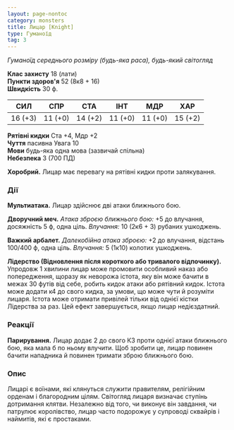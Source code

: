 ```yaml
---
layout: page-nontoc
category: monsters
title: Лицар [Knight]
type: Гуманоїд
tag: 3
---
```


_Гуманоїд середнього розміру (будь-яка раса), будь-який світогляд_

**Клас захисту** 18 (лати)    
**Пункти здоров'я** 52 (8к8 + 16)    
**Швидкість** 30 ф.

| СИЛ     | СПР     | СТА     | ІНТ     | МДР     | ХАР     |
| ------- | ------- | ------- | ------- | ------- | ------- |
| 16 (+3) | 11 (+0) | 14 (+2) | 11 (+0) | 11 (+0) | 15 (+2) |

**Рятівні кидки** Ста +4, Мдр +2    
**Чуття** пасивна Увага 10    
**Мови** будь-яка одна мова (зазвичай спільна)    
**Небезпека** 3 (700 ПД)

**Хоробрий.** Лицар має перевагу на рятівні кидки проти залякування.

### Дії
**Мультиатака.** Лицар здійснює дві атаки ближнього бою.    

**Дворучний меч.** _Атака зброєю ближнього бою:_ +5 до влучання, досяжність 5 ф, одна ціль. _Влучання:_ 10 (2к6 + 3) рубаних ушкоджень.    

**Важкий арбалет.** _Далекобійна атака зброєю:_ +2 до влучання, відстань 100/400 ф, одна ціль. _Влучання:_ 5 (1к10) колотих ушкоджень.    

**Лідерство (Відновлення після короткого або тривалого відпочинку).** Упродовж 1 хвилини лицар може промовити особливий наказ або попередження, щоразу як неворожа істота, яку він може бачити в межах 30 футів від себе, робить кидок атаки або рятівний кидок. Істота може додати к4 до свого кидка, за умови, що може чути й розуміти лицаря. Істота може отримати привілей тільки від однієї кістки Лідерства за раз. Цей ефект завершується, якщо лицар недієздатний.

### Реакції
**Парирування.** Лицар додає 2 до свого КЗ проти однієї атаки ближнього бою, яка мала б по ньому влучити. Щоб зробити це, лицар повинен бачити нападника й повинен тримати зброю ближнього бою.

### Опис
Лицарі є воїнами, які клянуться служити правителям, релігійним орденам і благородним цілям. Світогляд лицаря визначає ступінь дотримання клятви. Незалежно від того, чи виконує він завдання, чи патрулює королівство, лицар часто подорожує у супроводі сквайрів і наймитів, які є простаками. 
